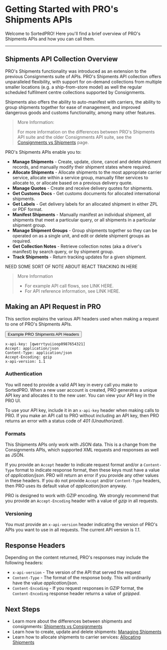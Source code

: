 # Getting Started with PRO's Shipments APIs

Welcome to SortedPRO! Here you'll find a brief overview of PRO's Shipments APIs and how you can call them.

---

## Shipments API Collection Overview

PRO's Shipments functionality was introduced as an extension to the previous Consignments suite of APIs. PRO's Shipments API collection offers unparalleled flexibility, with support for on-demand collections from multiple smaller locations (e.g. a ship-from-store model) as well the regular scheduled fulfilment centre collections supported by Consignments.

Shipments also offers the ability to auto-manifest with carriers, the ability to group shipments together for ease of management, and improved dangerous goods and customs functionality, among many other features.

> <span class="note-header">More Information:</span>
>
> For more information on the differences between PRO's Shipments API suite and the older Consignments API suite, see the [Consignments vs Shipments](/pro/api/shipments/consignments_vs_shipments.html) page.

PRO's Shipments APIs enable you to:

* **Manage Shipments** - Create, update, clone, cancel and delete shipment records, and manually modify their shipment states where required.
* **Allocate Shipments** - Allocate shipments to the most appropriate carrier service, allocate within a service group, manually filter services to allocate to, or allocate based on a previous delivery quote.
* **Manage Quotes** - Create and receive delivery quotes for shipments.
* **Get Customs Docs** - Get customs documents for allocated international shipments. 
* **Get Labels** - Get delivery labels for an allocated shipment in either ZPL or PDF format.
* **Manifest Shipments** - Manually manifest an individual shipment, all shipments that meet a particular query, or all shipments in a particular shipment group. 
* **Manage Shipment Groups** - Group shipments together so they can be operated on as a single unit, and edit or delete shipment groups as required.
* **Get Collection Notes** - Retrieve collection notes (aka a driver's manifest) by search query, or by shipment group.
* **Track Shipments** - Return tracking updates for a given shipment. 

<span class="highlight">NEED SOME SORT OF NOTE ABOUT REACT TRACKING IN HERE</span>

> <span class="note-header">More Information</span>
>
> * For example API call flows, see LINK HERE.
> * For API reference information, see LINK HERE.


## Making an API Request in PRO

This section explains the various API headers used when making a request to one of PRO's Shipments APIs.

<div class="tab">
    <button class="staticTabButton">Example PRO Shipments API Headers</button>
</div>
<div id="apikeyexample" class="staticTabContent">

```
x-api-key: [qwerrtyuiioop0987654321]
Accept: application/json
Content-Type: application/json 
Accept-Encoding: gzip 
x-api-version: 1.1

```

</div>

### Authentication

You will need to provide a valid API key in every call you make to SortedPRO. When a new user account is created, PRO generates a unique API key and allocates it to the new user. You can view your API key in the PRO UI.

To use your API key, include it in an `x-api-key` header when making calls to PRO. If you make an API call to PRO without including an API key, then PRO returns an error with a status code of _401 (Unauthorized)_.

### Formats

This Shipments APIs only work with JSON data. This is a change from the Consignments APIs, which supported XML requests and responses as well as JSON. 

If you provide an `Accept` header to indicate request format and/or a `Content-Type` format to indicate response format, then these keys must have a value of _application/json_. PRO will return an error if you provide any other values in these headers. If you do not provide `Accept` and/or `Content-Type` headers, then PRO uses its default value of _application/json_ anyway.

PRO is designed to work with GZIP encoding. We strongly recommend that you provide an `Accept-Encoding` header with a value of _gzip_ in all requests.

### Versioning

You must provide an `x-api-version` header indicating the version of PRO's APIs you want to use in all requests. The current API version is _1.1_.

## Response Headers

Depending on the content returned, PRO's responses may include the following headers:

* `x-api-version` - The version of the API that served the request 
* `Content-Type` -  The format of the response body. This will ordinarily have the value _application/json_. 
* `Content-Encoding` -  If you request responses in GZIP format, the `Content-Encoding` response header returns a value of _gzipped_. 

## Next Steps

* Learn more about the differences between shipments and consignments: [Shipments vs Consignments](/pro/api/shipments/consignments_vs_shipments.html)
* Learn how to create, update and delete shipments: [Managing Shipments](/pro/api/shipments/managing_shipments.html)
* Learn how to allocate shipments to carrier services: [Allocating Shipments](/pro/api/shipments/allocating_shipments.html)

<script src="../../scripts/requesttabs.js"></script>
<script src="../../scripts/copy.js"></script>